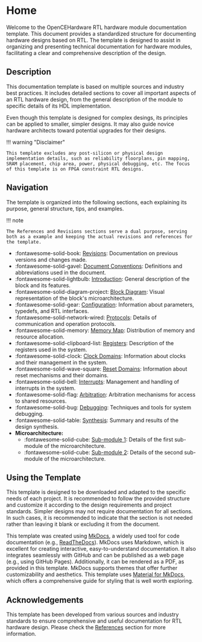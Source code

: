 # Home

Welcome to the OpenCEHardware RTL hardware module documentation template. This document provides a standardized structure for documenting hardware designs based on RTL. The template is designed to assist in organizing and presenting technical documentation for hardware modules, facilitating a clear and comprehensive description of the design.

## Description

This documentation template is based on multiple sources and industry best practices. It includes detailed sections to cover all important aspects of an RTL hardware design, from the general description of the module to specific details of its HDL implementation.

Even though this template is designed for complex desings, its principles can be applied to smaller, simpler designs. It may also guide novice hardware architects toward potential upgrades for their designs.

!!! warning "Disclaimer"

    This template excludes any post-silicon or physical design implementation details, such as reliability floorplans, pin mapping, SRAM placement, chip area, power, physical debugging, etc. The focus of this template is on FPGA constraint RTL designs.

## Navigation

The template is organized into the following sections, each explaining its purpose, general structure, tips, and examples.

!!! note

    The References and Revisions sections serve a dual purpose, serving both as a example and keeping the actual revisions and references for the template.

<div class="grid cards" markdown>

- :fontawesome-solid-book: [Revisions](block/revisions.md): Documentation on previous versions and changes made.
- :fontawesome-solid-gavel: [Document Conventions](block/conventions.md): Definitions and abbreviations used in the document.
- :fontawesome-solid-lightbulb: [Introduction](block/introduction.md): General description of the block and its features.
- :fontawesome-solid-diagram-project: [Block Diagram](block/diagram.md): Visual representation of the block's microarchitecture.
- :fontawesome-solid-gear: [Configuration](block/configuration.md): Information about parameters, typedefs, and RTL interfaces.
- :fontawesome-solid-network-wired: [Protocols](block/protocols.md): Details of communication and operation protocols.
- :fontawesome-solid-memory: [Memory Map](block/memory.md): Distribution of memory and resource allocation.
- :fontawesome-solid-clipboard-list: [Registers](block/registers.md): Description of the registers used in the system.
- :fontawesome-solid-clock: [Clock Domains](block/clocks.md): Information about clocks and their management in the system.
- :fontawesome-solid-wave-square: [Reset Domains](block/resets.md): Information about reset mechanisms and their domains.
- :fontawesome-solid-bell: [Interrupts](block/interrupts.md): Management and handling of interrupts in the system.
- :fontawesome-solid-flag: [Arbitration](block/arbitration.md): Arbitration mechanisms for access to shared resources.
- :fontawesome-solid-bug: [Debugging](block/debugging.md): Techniques and tools for system debugging.
- :fontawesome-solid-table: [Synthesis](block/synthesis.md): Summary and results of the design synthesis.
- **Microarchitecture:**
    - :fontawesome-solid-cube: [Sub-module 1](block/microarchitecture/sub1.md): Details of the first sub-module of the microarchitecture.
    - :fontawesome-solid-cube: [Sub-module 2](block/microarchitecture/sub2.md): Details of the second sub-module of the microarchitecture.

</div>

## Using the Template

This template is designed to be downloaded and adapted to the specific needs of each project. It is recommended to follow the provided structure and customize it according to the design requirements and project standards. Simpler designs may not require documentation for all sections. In such cases, it is recommended to indicate that the section is not needed rather than leaving it blank or excluding it from the document.

This template was created using [MkDocs](https://www.mkdocs.org/), a widely used tool for code documentation (e.g., [ReadTheDocs](https://about.readthedocs.com/?ref=readthedocs.org)). MkDocs uses Markdown, which is excellent for creating interactive, easy-to-understand documentation. It also integrates seamlessly with GitHub and can be published as a web page (e.g., using GitHub Pages). Additionally, it can be rendered as a PDF, as provided in this template. MkDocs supports themes that offer further customizability and aesthetics. This template uses [Material for MkDocs](https://squidfunk.github.io/mkdocs-material/), which offers a comprehensive guide for styling that is well worth exploring.

## Acknowledgements

This template has been developed from various sources and industry standards to ensure comprehensive and useful documentation for RTL hardware design. Please check the [References](block/references.md) section for more information.
